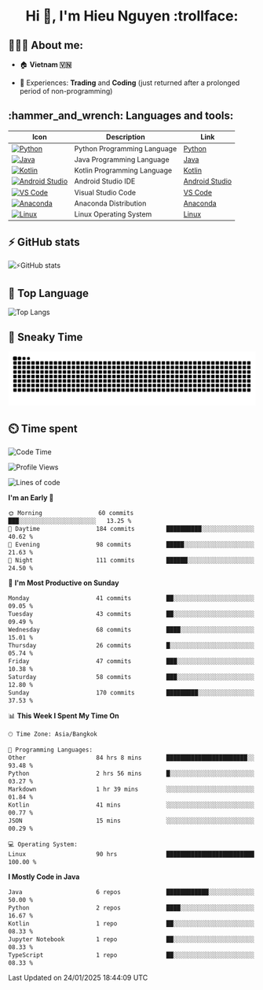 <h1 align="center">Hi 👋, I'm Hieu Nguyen :trollface:</h1>

<h2 align="left">👨🏻‍💻 About me:</h2>

- :house: **Vietnam :vietnam:**

- 📄 Experiences: **Trading** and **Coding** (just returned after a prolonged period of non-programming)


<h2 align="left">:hammer_and_wrench: Languages and tools:</h2>

| Icon | Description | Link |
|---|---|---|
| [![Python](https://skillicons.dev/icons?i=python)](https://www.python.org/) | Python Programming Language | [Python](https://www.python.org/) |
| [![Java](https://skillicons.dev/icons?i=java)](https://www.java.com/) | Java Programming Language | [Java](https://www.java.com/) | 
| [![Kotlin](https://skillicons.dev/icons?i=kotlin)](https://kotlinlang.org/) | Kotlin Programming Language | [Kotlin](https://kotlinlang.org/) |
| [![Android Studio](https://skillicons.dev/icons?i=androidstudio)](https://developer.android.com/studio) | Android Studio IDE | [Android Studio](https://developer.android.com/studio) |
| [![VS Code](https://skillicons.dev/icons?i=vscode)](https://code.visualstudio.com/) | Visual Studio Code | [VS Code](https://code.visualstudio.com/) |
| [![Anaconda](https://skillicons.dev/icons?i=anaconda)](https://www.anaconda.com/) | Anaconda Distribution | [Anaconda](https://www.anaconda.com/) |
| [![Linux](https://skillicons.dev/icons?i=linux)](https://www.linux.org/) | Linux Operating System | [Linux](https://www.linux.org/) |


<h2>⚡ GitHub stats</h2>

![⚡GitHub stats](https://github-readme-stats-9793-ultimatebrok-projects.vercel.app/api?username=ultimateBroK&show_icons=true&theme=dark)

<h2>🥇 Top Language</h2>

![Top Langs](https://github-readme-stats-9793-ultimatebrok-projects.vercel.app/api/top-langs?username=ultimateBroK&size_weight=0.5&count_weight=0.5&layout=compact&theme=dark)

<h2>🐍 Sneaky Time</h2>

![Snake animation](https://raw.githubusercontent.com/ultimateBroK/ultimateBroK/output/github-contribution-grid-snake-dark.svg)

<h2>⏲️ Time spent</h2>

<!--START_SECTION:waka-->
![Code Time](http://img.shields.io/badge/Code%20Time-252%20hrs%2016%20mins-blue)

![Profile Views](http://img.shields.io/badge/Profile%20Views-0-blue)

![Lines of code](https://img.shields.io/badge/From%20Hello%20World%20I%27ve%20Written-391.8%20thousand%20lines%20of%20code-blue)

**I'm an Early 🐤** 

```text
🌞 Morning                60 commits          ███░░░░░░░░░░░░░░░░░░░░░░   13.25 % 
🌆 Daytime                184 commits         ██████████░░░░░░░░░░░░░░░   40.62 % 
🌃 Evening                98 commits          █████░░░░░░░░░░░░░░░░░░░░   21.63 % 
🌙 Night                  111 commits         ██████░░░░░░░░░░░░░░░░░░░   24.50 % 
```
📅 **I'm Most Productive on Sunday** 

```text
Monday                   41 commits          ██░░░░░░░░░░░░░░░░░░░░░░░   09.05 % 
Tuesday                  43 commits          ██░░░░░░░░░░░░░░░░░░░░░░░   09.49 % 
Wednesday                68 commits          ████░░░░░░░░░░░░░░░░░░░░░   15.01 % 
Thursday                 26 commits          █░░░░░░░░░░░░░░░░░░░░░░░░   05.74 % 
Friday                   47 commits          ███░░░░░░░░░░░░░░░░░░░░░░   10.38 % 
Saturday                 58 commits          ███░░░░░░░░░░░░░░░░░░░░░░   12.80 % 
Sunday                   170 commits         █████████░░░░░░░░░░░░░░░░   37.53 % 
```


📊 **This Week I Spent My Time On** 

```text
🕑︎ Time Zone: Asia/Bangkok

💬 Programming Languages: 
Other                    84 hrs 8 mins       ███████████████████████░░   93.48 % 
Python                   2 hrs 56 mins       █░░░░░░░░░░░░░░░░░░░░░░░░   03.27 % 
Markdown                 1 hr 39 mins        ░░░░░░░░░░░░░░░░░░░░░░░░░   01.84 % 
Kotlin                   41 mins             ░░░░░░░░░░░░░░░░░░░░░░░░░   00.77 % 
JSON                     15 mins             ░░░░░░░░░░░░░░░░░░░░░░░░░   00.29 % 

💻 Operating System: 
Linux                    90 hrs              █████████████████████████   100.00 % 
```

**I Mostly Code in Java** 

```text
Java                     6 repos             ████████████░░░░░░░░░░░░░   50.00 % 
Python                   2 repos             ████░░░░░░░░░░░░░░░░░░░░░   16.67 % 
Kotlin                   1 repo              ██░░░░░░░░░░░░░░░░░░░░░░░   08.33 % 
Jupyter Notebook         1 repo              ██░░░░░░░░░░░░░░░░░░░░░░░   08.33 % 
TypeScript               1 repo              ██░░░░░░░░░░░░░░░░░░░░░░░   08.33 % 
```




 Last Updated on 24/01/2025 18:44:09 UTC
<!--END_SECTION:waka-->
